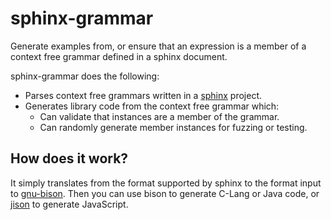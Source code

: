 # sphinx-grammar

Generate examples from, or ensure that an expression is a member of a context
free grammar defined in a sphinx document.

sphinx-grammar does the following:

- Parses context free grammars written in a
  [sphinx](http://sphinx-doc.org/markup/para.html#grammar-production-displays)
  project.
- Generates library code from the context free grammar which:
  - Can validate that instances are a member of the grammar. 
  - Can randomly generate member instances for fuzzing or testing.

## How does it work?

It simply translates from the format supported by sphinx to the format input to
[gnu-bison][bison]. Then you can use bison to generate C-Lang or Java code, or
[jison][jison] to generate JavaScript.

[bison]: https://www.gnu.org/software/bison/manual/bison.html
[jison]: https://zaach.github.io/jison/
